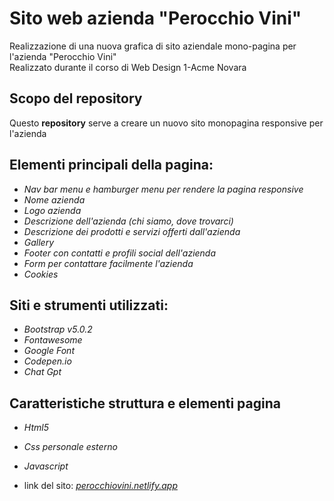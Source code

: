 # Sito web azienda "Perocchio Vini"
Realizzazione di una nuova grafica di sito aziendale mono-pagina per l'azienda "Perocchio Vini" </br>
Realizzato durante il corso di Web Design 1-Acme Novara
## Scopo del repository
Questo __repository__ serve a creare un nuovo sito monopagina responsive per l'azienda

## Elementi principali della pagina:
* _Nav bar menu e hamburger menu per rendere la pagina responsive_
* _Nome azienda_ 
* _Logo azienda_
* _Descrizione dell'azienda (chi siamo, dove trovarci)_
* _Descrizione dei prodotti e servizi offerti dall'azienda_
* _Gallery_
* _Footer con contatti e profili social dell'azienda_
* _Form per contattare facilmente l'azienda_
* _Cookies_

## Siti e strumenti utilizzati:
* _Bootstrap v5.0.2_
* _Fontawesome_
* _Google Font_
* _Codepen.io_
* _Chat Gpt_

## Caratteristiche struttura e elementi pagina
* _Html5_
* _Css personale esterno_
* _Javascript_



* link del sito: _[perocchiovini.netlify.app](https://perocchiovini.netlify.app/)_
